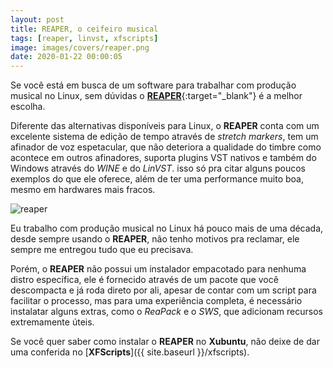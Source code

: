 ```yaml
---
layout: post
title: REAPER, o ceifeiro musical
tags: [reaper, linvst, xfscripts]
image: images/covers/reaper.png
date: 2020-01-22 00:00:05
---
```


Se você está em busca de um software para trabalhar com produção musical no Linux, sem dúvidas o [**REAPER**](https://reaper.fm){:target="_blank"} é a melhor escolha.

Diferente das alternativas disponíveis para Linux, o **REAPER** conta com um excelente sistema de edição de tempo através de _stretch markers_, tem um afinador de voz espetacular, que não deteriora a qualidade do timbre como acontece em outros afinadores, suporta plugins VST nativos e também do Windows através do _WINE_ e do _LinVST_. isso só pra citar alguns poucos exemplos do que ele oferece, além de ter uma performance muito boa, mesmo em hardwares mais fracos.  

![reaper](https://rauldipeas.github.io/xfscripts/images/reaper.png)

Eu trabalho com produção musical no Linux há pouco mais de uma década, desde sempre usando o **REAPER**, não tenho motivos pra reclamar, ele sempre me entregou tudo que eu precisava.

Porém, o **REAPER** não possui um instalador empacotado para nenhuma distro específica, ele é fornecido através de um pacote que você descompacta e já roda direto por ali, apesar de contar com um script para facilitar o processo, mas para uma experiência completa, é necessário instalatar alguns extras, como o _ReaPack_ e o _SWS_, que adicionam recursos extremamente úteis.  

Se você quer saber como instalar o **REAPER** no **Xubuntu**, não deixe de dar uma conferida no [**XFScripts**]({{ site.baseurl }}/xfscripts).